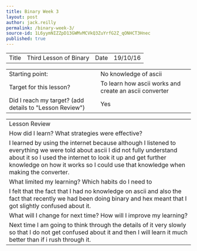 ```yaml
---
title: Binary Week 3
layout: post
author: jack.reilly
permalink: /binary-week-3/
source-id: 1L6yymNIZZpD13GWMvMCVkQ3ZuYrfG2Z_qONHCT3Hnec
published: true
---
```

<table>
  <tr>
    <td>Title</td>
    <td>Third Lesson of Binary</td>
    <td>Date</td>
    <td>19/10/16</td>
  </tr>
</table>


<table>
  <tr>
    <td>Starting point:</td>
    <td>No knowledge of ascii</td>
  </tr>
  <tr>
    <td>Target for this lesson?</td>
    <td>To learn how ascii works and create an ascii converter</td>
  </tr>
  <tr>
    <td>Did I reach my target? 
(add details to "Lesson Review")</td>
    <td>Yes</td>
  </tr>
</table>


<table>
  <tr>
    <td>Lesson Review</td>
  </tr>
  <tr>
    <td>How did I learn? What strategies were effective? </td>
  </tr>
  <tr>
    <td>I learned by using the internet because although I listened to everything we were told about ascii I did not fully understand about it so I used the internet to look it up and get further knowledge on how it works so I could use that knowledge when making the converter.


</td>
  </tr>
  <tr>
    <td>What limited my learning? Which habits do I need to </td>
  </tr>
  <tr>
    <td>I felt that the fact that I had no knowledge on ascii and also the fact that recently we had been doing binary and hex meant that I got slightly confused about it.</td>
  </tr>
  <tr>
    <td>What will I change for next time? How will I improve my learning?</td>
  </tr>
  <tr>
    <td>Next time I am going to think through the details of it very slowly so that I do not get confused about it and then I will learn it much better than if i rush through it.</td>
  </tr>
</table>


